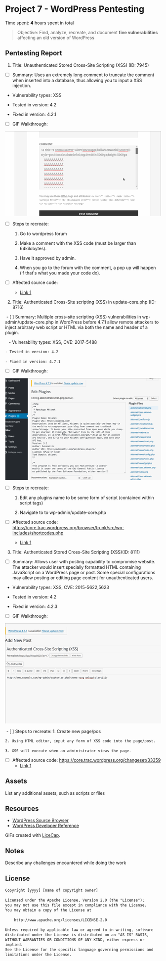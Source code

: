 # Project 7 - WordPress Pentesting

Time spent: **4** hours spent in total

> Objective: Find, analyze, recreate, and document **five vulnerabilities** affecting an old version of WordPress

## Pentesting Report

1. Title: Unauthenticated Stored Cross-Site Scripting (XSS) (ID: 7945)

- [ ] Summary: Uses an extremely long comment to truncate the comment when inserted into a database, thus allowing you to input a XSS injection.

- Vulnerability types: XSS

- Tested in version: 4.2

- Fixed in version: 4.2.1

- [ ] GIF Walkthrough: 
  
<img
src='https://github.com/RobPiccirillo/WordpressVsKali/blob/master/exploit1.gif'
title='Video Walkthrough' width='' alt='Video Walkthrough' />  
  
  - [ ] Steps to recreate: 
  
	1. Go to wordpress forum
	
	2. Make a comment with the XSS code (must be larger than 64kilobytes).
		
	3. Have it approved by admin.
	
	4. When you go to the forum with the comment, a pop up will happen (if that's what you 		made your code do).
	
  - [ ] Affected source code:
    - [Link 1](https://klikki.fi/adv/wordpress2.html)
    
2. Title: Authenticated Cross-Site scripting (XSS) in update-core.php (ID: 8716)

  - [ ] Summary: Multiple cross-site scripting (XSS) vulnerabilities in wp-admin/update-core.php in WordPress before 4.7.1 allow remote attackers to inject arbitrary web script or HTML via both the name and header of a plugin.
  
    - Vulnerability types: XSS, CVE: 2017-5488
    
    - Tested in version: 4.2
    
    - Fixed in version: 4.7.1
  - [ ] GIF Walkthrough: 
  
<img
src='https://github.com/RobPiccirillo/WordpressVsKali/blob/master/exploit4.gif'
title='Video Walkthrough' width='' alt='Video Walkthrough' />  

  - [ ] Steps to recreate:
  
  	1. Edit any plugins name to be some form of script (contained within script tags)
	
	2. Navigate to to wp-admin/update-core.php
	
  - [ ] Affected source code: https://core.trac.wordpress.org/browser/trunk/src/wp-includes/shortcodes.php
    - [Link 1](https://wpvulndb.com/vulnerabilities/8716)
    
3. Title: Authenticated Stored Cross-Site Scripting (XSS)(ID: 8111)

  - [ ] Summary: Allows user with posting capability to compromise website. The attacker would insert specially formatted HTML containing JavaScript on a WordPress page or post. Some special configurations may allow posting or editing page content for unauthenticated users. 

- Vulnerability types: XSS, CVE: 2015-5622,5623

- Tested in version: 4.2

- Fixed in version: 4.2.3

- [ ] GIF Walkthrough: 
  
<img
src='https://github.com/RobPiccirillo/WordpressVsKali/blob/master/exploit3XSSHack.gif'
title='Video Walkthrough' width='' alt='Video Walkthrough' />  
  
  - [ ] Steps to recreate:
	1. Create new page/pos
	
	2. Using HTML editor, input any form of XSS code into the page/post.
	
	3. XSS will execute when an administrator views the page.
	
  - [ ] Affected source code: https://core.trac.wordpress.org/changeset/33359
    - [Link 1](https://wpvulndb.com/vulnerabilities/8111)


## Assets

List any additional assets, such as scripts or files

## Resources

- [WordPress Source Browser](https://core.trac.wordpress.org/browser/)
- [WordPress Developer Reference](https://developer.wordpress.org/reference/)

GIFs created with [LiceCap](http://www.cockos.com/licecap/).

## Notes

Describe any challenges encountered while doing the work

## License

    Copyright [yyyy] [name of copyright owner]

    Licensed under the Apache License, Version 2.0 (the "License");
    you may not use this file except in compliance with the License.
    You may obtain a copy of the License at

        http://www.apache.org/licenses/LICENSE-2.0

    Unless required by applicable law or agreed to in writing, software
    distributed under the License is distributed on an "AS IS" BASIS,
    WITHOUT WARRANTIES OR CONDITIONS OF ANY KIND, either express or implied.
    See the License for the specific language governing permissions and
    limitations under the License.
